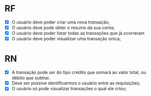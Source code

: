 # RF

- [x] O usuário deve poder criar uma nova transação;
- [x] O usuário deve pode obter o resumo da sua conta;
- [x] O usuário deve poder listar todas as transações que já ocorreram
- [x] O usuário deve poder visualizar uma transação única;

# RN

- [x] A transação pode ser do tipo crédito que somará ao valor total, ou débito que subtrai.
- [x] Deve ser possive identificarmos o usuário entre as requisições;
- [x] O usuário só pode visualizar transações o qual ele criou;